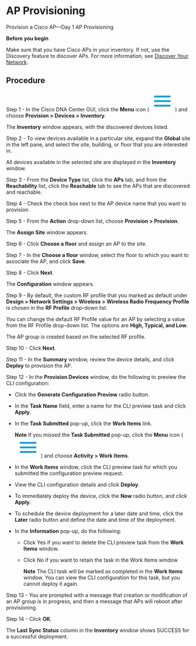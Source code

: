 # AP Provisioning 
Provision a Cisco AP—Day 1 AP Provisioning

**Before you begin**

Make sure that you have Cisco APs in your inventory. If not, use the Discovery feature to discover APs. For more information, see [Discover Your Network](https://www.cisco.com/c/en/us/td/docs/cloud-systems-management/network-automation-and-management/dna-center/2-2-2/user_guide/b_cisco_dna_center_ug_2_2_2/b_cisco_dna_center_ug_2_2_2_chapter_010.html#id_48423).

**Procedure**
-
Step 1 - In the Cisco DNA Center GUI, click the **Menu** icon (![json](./images/dnac-hamburger-icon.png?raw=true "Import JSON")) and choose **Provision > Devices > Inventory**.

The **Inventory** window appears, with the discovered devices listed.

Step 2 - To view devices available in a particular site, expand the **Global** site in the left pane, and select the site, building, or floor that you are interested in.

All devices available in the selected site are displayed in the **Inventory** window.

Step 3 - From the **Device Type** list, click the **APs** tab, and from the **Reachability** list, click the **Reachable** tab to see the APs that are discovered and reachable.

Step 4 - Check the check box next to the AP device name that you want to provision.

Step 5 - From the **Action** drop-down list, choose **Provision > Provision**.

The **Assign Site** window appears.

Step 6 - Click **Choose a floor** and assign an AP to the site.

Step 7 - In the **Choose a floor** window, select the floor to which you want to associate the AP, and click **Save**.

Step 8 - Click **Next**.

The **Configuration** window appears.

Step 9 - By default, the custom RF profile that you marked as default under **Design > Network Settings > Wireless > Wireless Radio Frequency Profile** is chosen in the **RF Profile** drop-down list.

You can change the default RF Profile value for an AP by selecting a value from the RF Profile drop-down list. The options are **High, Typical, and Low**.

The AP group is created based on the selected RF profile.

Step 10 - Click **Next**.

Step 11 - In the **Summary** window, review the device details, and click **Deploy** to provision the AP.

Step 12 - In the **Provision Devices** window, do the following to preview the CLI configuration:

* 	Click the **Generate Configuration Preview** radio button.
* 	In the **Task Name** field, enter a name for the CLI preview task and click **Apply**.
* 	In the **Task Submitted** pop-up, click the **Work Items** link.
    
    **Note**	If you missed the **Task Submitted** pop-up, click the **Menu** icon (![json](./images/dnac-hamburger-icon.png?raw=true "Import JSON")) and choose **Activity > Work Items**.
* 	In the **Work Items** window, click the CLI preview task for which you submitted the configuration preview request.
* 	View the CLI configuration details and click **Deploy**.
* 	To immediately deploy the device, click the **Now** radio button, and click **Apply**.
* 	To schedule the device deployment for a later date and time, click the **Later** radio button and define the date and time of the deployment.
* 	In the **Information** pop-up, do the following:
	* 	Click Yes if you want to delete the CLI preview task from the **Work Items** window.
	* 	Click No if you want to retain the task in the Work Items window

		**Note**  	The CLI task will be marked as completed in the **Work Items** window. You can view the CLI configuration for this task, but you cannot deploy it again.

Step 13 - You are prompted with a message that creation or modification of an AP group is in progress, and then a message that APs will reboot after provisioning.

Step 14 - Click **OK**.

The **Last Sync Status** column in the **Inventory** window shows SUCCESS for a successful deployment.